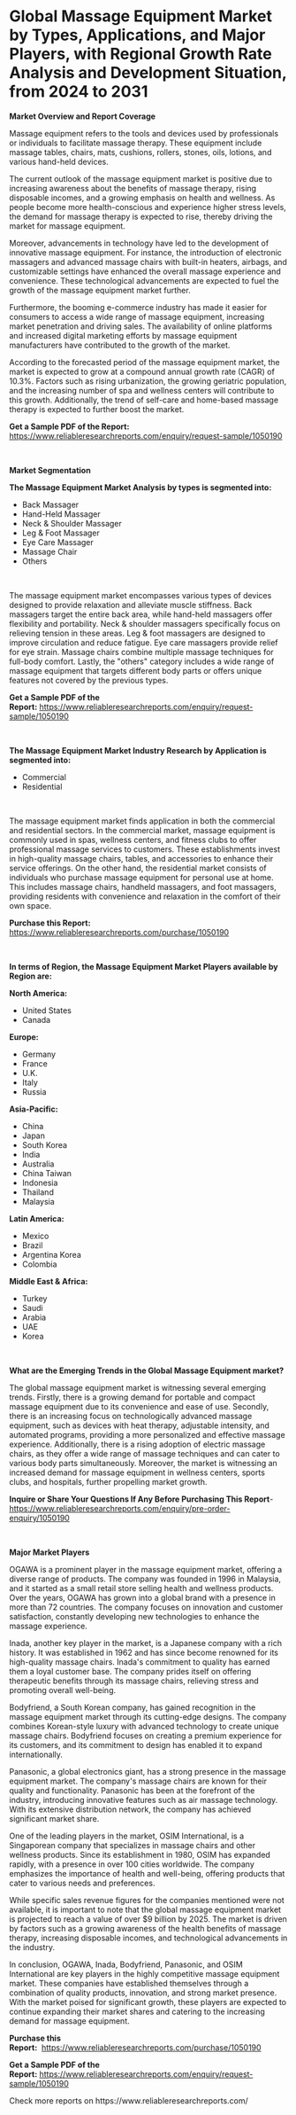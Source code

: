 <p><h1>Global Massage Equipment Market by Types, Applications, and Major Players, with Regional Growth Rate Analysis and Development Situation, from 2024 to 2031</h1></p><p><strong>Market Overview and Report Coverage</strong></p>
<p><p>Massage equipment refers to the tools and devices used by professionals or individuals to facilitate massage therapy. These equipment include massage tables, chairs, mats, cushions, rollers, stones, oils, lotions, and various hand-held devices.</p><p>The current outlook of the massage equipment market is positive due to increasing awareness about the benefits of massage therapy, rising disposable incomes, and a growing emphasis on health and wellness. As people become more health-conscious and experience higher stress levels, the demand for massage therapy is expected to rise, thereby driving the market for massage equipment.</p><p>Moreover, advancements in technology have led to the development of innovative massage equipment. For instance, the introduction of electronic massagers and advanced massage chairs with built-in heaters, airbags, and customizable settings have enhanced the overall massage experience and convenience. These technological advancements are expected to fuel the growth of the massage equipment market further.</p><p>Furthermore, the booming e-commerce industry has made it easier for consumers to access a wide range of massage equipment, increasing market penetration and driving sales. The availability of online platforms and increased digital marketing efforts by massage equipment manufacturers have contributed to the growth of the market.</p><p>According to the forecasted period of the massage equipment market, the market is expected to grow at a compound annual growth rate (CAGR) of 10.3%. Factors such as rising urbanization, the growing geriatric population, and the increasing number of spa and wellness centers will contribute to this growth. Additionally, the trend of self-care and home-based massage therapy is expected to further boost the market.</p></p>
<p><strong>Get a Sample PDF of the Report:</strong> <a href="https://www.reliableresearchreports.com/enquiry/request-sample/1050190">https://www.reliableresearchreports.com/enquiry/request-sample/1050190</a></p>
<p>&nbsp;</p>
<p><strong>Market Segmentation</strong></p>
<p><strong>The Massage Equipment Market Analysis by types is segmented into:</strong></p>
<p><ul><li>Back Massager</li><li>Hand-Held Massager</li><li>Neck & Shoulder Massager</li><li>Leg & Foot Massager</li><li>Eye Care Massager</li><li>Massage Chair</li><li>Others</li></ul></p>
<p>&nbsp;</p>
<p><p>The massage equipment market encompasses various types of devices designed to provide relaxation and alleviate muscle stiffness. Back massagers target the entire back area, while hand-held massagers offer flexibility and portability. Neck & shoulder massagers specifically focus on relieving tension in these areas. Leg & foot massagers are designed to improve circulation and reduce fatigue. Eye care massagers provide relief for eye strain. Massage chairs combine multiple massage techniques for full-body comfort. Lastly, the "others" category includes a wide range of massage equipment that targets different body parts or offers unique features not covered by the previous types.</p></p>
<p><strong>Get a Sample PDF of the Report:</strong>&nbsp;<a href="https://www.reliableresearchreports.com/enquiry/request-sample/1050190">https://www.reliableresearchreports.com/enquiry/request-sample/1050190</a></p>
<p>&nbsp;</p>
<p><strong>The Massage Equipment Market Industry Research by Application is segmented into:</strong></p>
<p><ul><li>Commercial</li><li>Residential</li></ul></p>
<p>&nbsp;</p>
<p><p>The massage equipment market finds application in both the commercial and residential sectors. In the commercial market, massage equipment is commonly used in spas, wellness centers, and fitness clubs to offer professional massage services to customers. These establishments invest in high-quality massage chairs, tables, and accessories to enhance their service offerings. On the other hand, the residential market consists of individuals who purchase massage equipment for personal use at home. This includes massage chairs, handheld massagers, and foot massagers, providing residents with convenience and relaxation in the comfort of their own space.</p></p>
<p><strong>Purchase this Report:</strong>&nbsp; <a href="https://www.reliableresearchreports.com/purchase/1050190">https://www.reliableresearchreports.com/purchase/1050190</a></p>
<p>&nbsp;</p>
<p><strong>In terms of Region, the Massage Equipment Market Players available by Region are:</strong></p>
<p>
    <p> <strong> North America: </strong>
        <ul>
            <li>United States</li>
            <li>Canada</li>
        </ul>
        </p> 
    <p> <strong> Europe: </strong>
        <ul>
            <li>Germany</li>
            <li>France</li>
            <li>U.K.</li>
            <li>Italy</li>
            <li>Russia</li>
        </ul>
        </p> 
    <p> <strong> Asia-Pacific: </strong>
        <ul>
            <li>China</li>
            <li>Japan</li>
            <li>South Korea</li>
            <li>India</li>
            <li>Australia</li>
            <li>China Taiwan</li>
            <li>Indonesia</li>
            <li>Thailand</li>
            <li>Malaysia</li>
        </ul>
        </p> 
    <p> <strong> Latin America: </strong>
        <ul>
            <li>Mexico</li>
            <li>Brazil</li>
            <li>Argentina Korea</li>
            <li>Colombia</li>
        </ul>
        </p> 
    <p> <strong> Middle East & Africa: </strong>
        <ul>
            <li>Turkey</li>
            <li>Saudi</li>
            <li>Arabia</li>
            <li>UAE</li>
            <li>Korea</li>
        </ul>
    </p>
    </p>
<p>&nbsp;</p>
<p><strong>What are the Emerging Trends in the Global Massage Equipment market?</strong></p>
<p><p>The global massage equipment market is witnessing several emerging trends. Firstly, there is a growing demand for portable and compact massage equipment due to its convenience and ease of use. Secondly, there is an increasing focus on technologically advanced massage equipment, such as devices with heat therapy, adjustable intensity, and automated programs, providing a more personalized and effective massage experience. Additionally, there is a rising adoption of electric massage chairs, as they offer a wide range of massage techniques and can cater to various body parts simultaneously. Moreover, the market is witnessing an increased demand for massage equipment in wellness centers, sports clubs, and hospitals, further propelling market growth.</p></p>
<p><strong>Inquire or Share Your Questions If Any Before Purchasing This Report</strong>- <a href="https://www.reliableresearchreports.com/enquiry/pre-order-enquiry/1050190">https://www.reliableresearchreports.com/enquiry/pre-order-enquiry/1050190</a></p>
<p>&nbsp;</p>
<p><strong>Major Market Players</strong></p>
<p><p>OGAWA is a prominent player in the massage equipment market, offering a diverse range of products. The company was founded in 1996 in Malaysia, and it started as a small retail store selling health and wellness products. Over the years, OGAWA has grown into a global brand with a presence in more than 72 countries. The company focuses on innovation and customer satisfaction, constantly developing new technologies to enhance the massage experience.</p><p>Inada, another key player in the market, is a Japanese company with a rich history. It was established in 1962 and has since become renowned for its high-quality massage chairs. Inada's commitment to quality has earned them a loyal customer base. The company prides itself on offering therapeutic benefits through its massage chairs, relieving stress and promoting overall well-being.</p><p>Bodyfriend, a South Korean company, has gained recognition in the massage equipment market through its cutting-edge designs. The company combines Korean-style luxury with advanced technology to create unique massage chairs. Bodyfriend focuses on creating a premium experience for its customers, and its commitment to design has enabled it to expand internationally.</p><p>Panasonic, a global electronics giant, has a strong presence in the massage equipment market. The company's massage chairs are known for their quality and functionality. Panasonic has been at the forefront of the industry, introducing innovative features such as air massage technology. With its extensive distribution network, the company has achieved significant market share.</p><p>One of the leading players in the market, OSIM International, is a Singaporean company that specializes in massage chairs and other wellness products. Since its establishment in 1980, OSIM has expanded rapidly, with a presence in over 100 cities worldwide. The company emphasizes the importance of health and well-being, offering products that cater to various needs and preferences.</p><p>While specific sales revenue figures for the companies mentioned were not available, it is important to note that the global massage equipment market is projected to reach a value of over $9 billion by 2025. The market is driven by factors such as a growing awareness of the health benefits of massage therapy, increasing disposable incomes, and technological advancements in the industry.</p><p>In conclusion, OGAWA, Inada, Bodyfriend, Panasonic, and OSIM International are key players in the highly competitive massage equipment market. These companies have established themselves through a combination of quality products, innovation, and strong market presence. With the market poised for significant growth, these players are expected to continue expanding their market shares and catering to the increasing demand for massage equipment.</p></p>
<p><strong>Purchase this Report:</strong>&nbsp;&nbsp;<a href="https://www.reliableresearchreports.com/purchase/1050190">https://www.reliableresearchreports.com/purchase/1050190</a></p>
<p></p>
<p><strong>Get a Sample PDF of the Report:</strong>&nbsp;<a href="https://www.reliableresearchreports.com/enquiry/request-sample/1050190">https://www.reliableresearchreports.com/enquiry/request-sample/1050190</a></p>
<p>Check more reports on https://www.reliableresearchreports.com/</p>